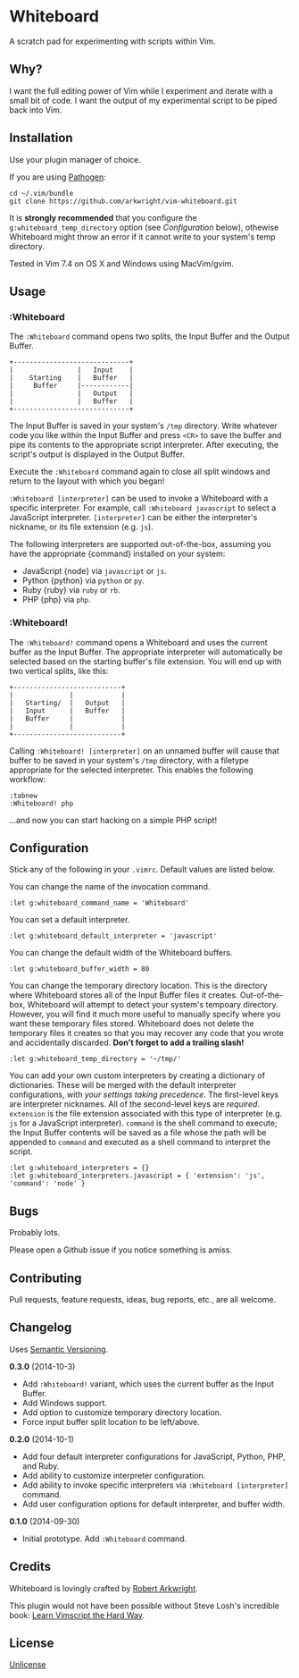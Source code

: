 # Whiteboard

A scratch pad for experimenting with scripts within Vim.

## Why?

I want the full editing power of Vim while I experiment and iterate with a
small bit of code. I want the output of my experimental script to be piped
back into Vim.

## Installation

Use your plugin manager of choice.

If you are using [Pathogen](https://github.com/tpope/vim-pathogen):

    cd ~/.vim/bundle
    git clone https://github.com/arkwright/vim-whiteboard.git

It is **strongly recommended** that you configure the
`g:whiteboard_temp_directory` option (see _Configuration_ below), othewise
Whiteboard might throw an error if it cannot write to your system's temp
directory.

Tested in Vim 7.4 on OS X and Windows using MacVim/gvim.

## Usage

### :Whiteboard

The `:Whiteboard` command opens two splits, the Input Buffer and the Output
Buffer.

    +-----------------------------+
    |                |   Input    |
    |    Starting    |   Buffer   |
    |     Buffer     |------------|
    |                |   Output   |
    |                |   Buffer   |
    +-----------------------------+

The Input Buffer is saved in your system's `/tmp` directory. Write whatever
code you like within the Input Buffer and press `<CR>` to save the buffer and
pipe its contents to the appropriate script interpreter. After executing, the
script's output is displayed in the Output Buffer.

Execute the `:Whiteboard` command again to close all split windows and return
to the layout with which you began!

`:Whiteboard [interpreter]` can be used to invoke a Whiteboard with a specific
interpreter. For example, call `:Whiteboard javascript` to select a JavaScript
interpreter. `[interpreter]` can be either the interpreter's nickname, or its
file extension (e.g. `js`).

The following interpreters are supported out-of-the-box, assuming you have the
appropriate {command} installed on your system:

* JavaScript {node} via `javascript` or `js`.
* Python {python} via `python` or `py`.
* Ruby {ruby} via `ruby` or `rb`.
* PHP {php} via `php`.

### :Whiteboard!

The `:Whiteboard!` command opens a Whiteboard and uses the current buffer as
the Input Buffer. The appropriate interpreter will automatically be selected
based on the starting buffer's file extension. You will end up with two
vertical splits, like this:

    +---------------------------+
    |              |            |
    |   Starting/  |   Output   |
    |   Input      |   Buffer   |
    |   Buffer     |            |
    |              |            |
    +---------------------------+

Calling `:Whiteboard! [interpreter]` on an unnamed buffer will cause that
buffer to be saved in your system's `/tmp` directory, with a filetype
appropriate for the selected interpreter. This enables the following workflow:

    :tabnew
    :Whiteboard! php

...and now you can start hacking on a simple PHP script!

## Configuration

Stick any of the following in your `.vimrc`. Default values are listed below.

You can change the name of the invocation command.

    :let g:whiteboard_command_name = 'Whiteboard'

You can set a default interpreter.

    :let g:whiteboard_default_interpreter = 'javascript'

You can change the default width of the Whiteboard buffers.

    :let g:whiteboard_buffer_width = 80

You can change the temporary directory location. This is the directory where
Whiteboard stores all of the Input Buffer files it creates. Out-of-the-box,
Whiteboard will attempt to detect your system's tempoary directory. However,
you will find it much more useful to manually specify where you want these
temporary files stored. Whiteboard does not delete the temporary files it
creates so that you may recover any code that you wrote and accidentally
discarded. **Don't forget to add a trailing slash!**

    :let g:whiteboard_temp_directory = '~/tmp/'

You can add your own custom interpreters by creating a dictionary of
dictionaries. These will be merged with the default interpreter configurations,
with _your settings taking precedence_. The first-level keys are interpreter
nicknames. All of the second-level keys are _required_. `extension` is the file
extension associated with this type of interpreter (e.g. `js` for a JavaScript
interpreter). `command` is the shell command to execute; the Input Buffer
contents will be saved as a file whose the path will be appended to `command`
and executed as a shell command to interpret the script.

    :let g:whiteboard_interpreters = {}
    :let g:whiteboard_interpreters.javascript = { 'extension': 'js', 'command': 'node' }

## Bugs

Probably lots.

Please open a Github issue if you notice something is amiss.

## Contributing

Pull requests, feature requests, ideas, bug reports, etc., are all welcome.

## Changelog

Uses [Semantic Versioning](http://semver.org/).

**0.3.0** (2014-10-3)

* Add `:Whiteboard!` variant, which uses the current buffer as the Input
  Buffer.
* Add Windows support.
* Add option to customize temporary directory location.
* Force input buffer split location to be left/above.

**0.2.0** (2014-10-1)

* Add four default interpreter configurations for JavaScript, Python, PHP, and
  Ruby.
* Add ability to customize interpreter configuration.
* Add ability to invoke specific interpreters via `:Whiteboard [interpreter]` command.
* Add user configuration options for default interpreter, and buffer width.

**0.1.0** (2014-09-30)

* Initial prototype. Add `:Whiteboard` command.

## Credits

Whiteboard is lovingly crafted by [Robert
Arkwright](https://github.com/arkwright).

This plugin would not have been possible without Steve Losh's incredible book:
[Learn Vimscript the Hard
Way](http://learnvimscriptthehardway.stevelosh.com/).

## License

[Unlicense](http://unlicense.org/)
